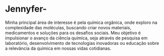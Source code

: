 # Jennyfer-
Minha principal área de interesse é pela química orgânica, onde exploro na complexidade das moléculas, buscando criar novos materiais, medicamentos e soluções para os desafios sociais. Meu objetivo é impulsionar o avanço da ciência química, seja através de pesquisa em laboratório, desenvolvimento de tecnologias inovadoras ou educação sobre a relevância da química em nossas vidas cotidianas.
